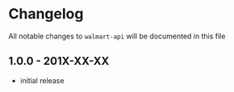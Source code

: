 # Changelog

All notable changes to `walmart-api` will be documented in this file

## 1.0.0 - 201X-XX-XX

- initial release
